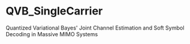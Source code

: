 # QVB_SingleCarrier
Quantized Variational Bayes' Joint Channel Estimation and Soft Symbol Decoding in Massive MIMO Systems
